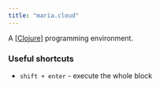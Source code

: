```yaml
---
title: "maria.cloud"
---
```


A [[Clojure]](script) programming environment.

### Useful shortcuts
- `shift + enter` - execute the whole block
